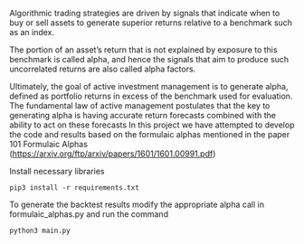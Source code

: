 Algorithmic trading strategies are driven by signals that indicate when to buy or
sell assets to generate superior returns relative to a benchmark such as an index.

The portion of an asset’s return that is not explained by exposure to this benchmark
is called alpha, and hence the signals that aim to produce such uncorrelated returns
are also called alpha factors.

Ultimately, the goal of active investment management is to generate alpha, defined
as portfolio returns in excess of the benchmark used for evaluation. The fundamental
law of active management postulates that the key to generating alpha is having
accurate return forecasts combined with the ability to act on these forecasts
In this project we have attempted to develop the code and results based on the
formulaic alphas mentioned in the paper 101 Formulaic Alphas (https://arxiv.org/ftp/arxiv/papers/1601/1601.00991.pdf)

Install necessary libraries
```
pip3 install -r requirements.txt
```

To generate the backtest results modify the appropriate alpha call in formulaic_alphas.py and run the command
```
python3 main.py
```


